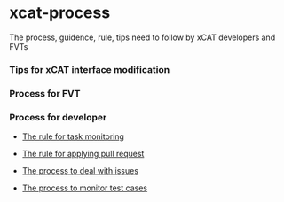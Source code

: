 # xcat-process
The process, guidence, rule, tips need to follow by xCAT developers and FVTs

### Tips for xCAT interface modification


### Process for FVT


### Process for developer

* [The rule for task monitoring](https://github.com/xcat2/xcat-process/blob/master/basic-process/The%20rule%20for%20task%20monitoring.md)
    
* [The rule for applying pull request](https://github.com/xcat2/xcat-process/blob/master/basic-process/The%20rule%20to%20apply%20pull%20request.md)
    
* [The process to deal with issues](https://github.com/xcat2/xcat-process/blob/master/basic-process/The%20process%20to%20deal%20with%20issues.md)
    
* [The process to monitor test cases](https://github.com/xcat2/xcat-process/blob/master/basic-process/The%20process%20to%20monitor%20test%20cases.md)
    

